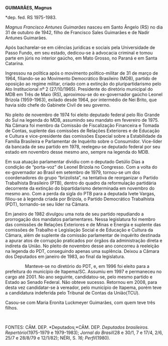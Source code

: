 **GUIMARÃES, Magnus**

\*dep. fed. RS 1975-1983.

*Magnus Francisco Antunes Guimarães* nasceu em Santo Ângelo (RS) no dia
31 de outubro de 1942, filho de Francisco Sales Guimarães e de Nadir
Antunes Guimarães.

Após bacharelar-se em ciências jurídicas e sociais pela Universidade de
Passo Fundo, em seu estado, dedicou-se à advocacia criminal e tomou
parte em júris no interior gaúcho, em Mato Grosso, no Paraná e em Santa
Catarina.

Ingressou na política após o movimento político-militar de 31 de março
de 1964, filiando-se ao Movimento Democrático Brasileiro (MDB), partido
de oposição ao regime militar, criado com a extinção do
pluripartidarismo pelo Ato Institucional nº 2 (27/10/1965). Presidente
do diretório municipal do MDB em Três de Maio (RS), aproximou-se do
ex-governador gaúcho Leonel Brizola (1959-1963), exilado desde 1964, por
intermédio de Nei Brito, que havia sido chefe do Gabinete Civil de seu
governo.

No pleito de novembro de 1974 foi eleito deputado federal pelo Rio
Grande do Sul na legenda do MDB, assumindo seu mandato em fevereiro de
1975. Na Câmara foi membro da Comissão de Fiscalização Financeira e
Tomada de Contas, suplente das comissões de Relações Exteriores e de
Educação e Cultura e vice-presidente das comissões Especial sobre a
Estabilidade da Família Brasileira e Parlamentar de Inquérito sobre o
Consumidor. Vice-líder da bancada de seu partido em 1978, reelegeu-se
deputado federal por seu estado em novembro desse mesmo ano, sempre na
legenda do MDB.

Em sua atuação parlamentar dividiu com o deputado Getúlio Dias a
condição de “porta-voz” de Leonel Brizola no Congresso. Com a volta do
ex-governador ao Brasil em setembro de 1979, tornou-se um dos
coordenadores do grupo “brizolista”, na tentativa de reorganizar o
Partido Trabalhista Brasileiro (PTB), dentro do quadro da reformulação
partidária decorrente da extinção do bipartidarismo determinada em
novembro do mesmo ano. Com a perda da sigla do PTB para a deputada Ivete
Vargas, filiou-se à legenda criada por Brizola, o Partido Democrático
Trabalhista (PDT), tornando-se seu líder na Câmara.

Em janeiro de 1982 divulgou uma nota de seu partido repudiando a
prorrogação dos mandatos parlamentares. Nessa legislatura foi membro das
comissões de Relações Exteriores e de Minas e Energia e suplente das
comissões de Trabalho e Legislação Social e de Educação e Cultura da
Câmara, além de suplente da comissão parlamentar de inquérito destinada
a apurar atos de corrupção praticados por órgãos da administração direta
e indireta da União. No pleito de novembro desse ano concorreu à
reeleição na legenda do PDT, conseguindo apenas uma suplência. Deixou a
Câmara dos Deputados em janeiro de 1983, ao final da legislatura.

                Manteve-se no diretório do PDT, e, em 1996 foi eleito
para a prefeitura do município de Itapema/SC. Assumiu em 1997 e
permaneceu no cargo até 2001. No ano seguinte, candidatou-se, pelo mesmo
partido e Estado ao Senado Federal. Não obteve sucesso. Retornou em
2008, para desta vez candidatar-se à vereador, pelo município de
Itapema, porém teve a candidatura indeferida pelo Tribunal de Contas da
União(TCU).

Casou-se com Maria Eronita Luckmeyer Guimarães, com quem teve três
filhos.

 

FONTES: CÂM. DEP. *Deputados;*CÂM. DEP. *Deputados brasileiros.
Repertório*(1975-1979 e 1979-1983); *Jornal do Brasil*(28 e 30/1, 7 e
17/4, 2/6, 25/7 e 28/8/79 e 12/1/82); NÉRI, S. *16; Perfil*(1980).

 
